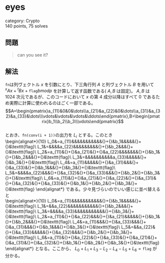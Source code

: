 # eyes
category: Crypto  
140 points, 75 solves

## 問題
> can you see it?

## 解法
`fn`は列ヴェクトル $x$ を引数にとり、下三角行列 $A$ と列ヴェクトル $B$ を用いて ${}^xAx+{}^tBx+\texttt{flag}bmod p$ を計算して返す函数である( $A,B$ は固定)。 $A,B$ は $1024$ 次元であるが、このコードにおいて $x$ の第 $4$ 成分以降はすべて $0$ であるため実際に計算に使われるのはごく一部である。  
$$A=\begin{pmatrix}a_{11}&0&0&\dots\\a_{21}&a_{22}&0&\dots\\a_{31}&a_{32}&a_{33}&\dots\\\vdots&\vdots&\vdots&\ddots\end{pmatrix},B=\begin{pmatrix}b_1\\b_2\\b_3\\\vdots\end{pmatrix}$$  
とおき、`fn(conv(i + 1))`の出力を $L_i$ とする。このとき  
\begin{alignat*}{10}
L_0&=a_{11}&&&&&&&&&&&{}+{}&b_1&&&&&{}+{}&\texttt{flag}\\
L_1&=&&&&a_{22}&&&&&&&&&{}+{}&b_2&&&{}+{}&\texttt{flag}\\
L_2&=a_{11}&{}+{}&a_{21}&{}+{}&a_{22}&&&&&&&{}+{}&b_1&{}+{}&b_2&&&{}+{}&\texttt{flag}\\
L_3&=&&&&&&&&&&a_{33}&&&&&{}+{}&b_3&{}+{}&\texttt{flag}\\
L_4&=a_{11}&&&&&{}+{}&a_{31}&&&{}+{}&a_{33}&{}+{}&b_1&&&{}+{}&b_3&{}+{}&\texttt{flag}\\
L_5&=&&&&a_{22}&&&{}+{}&a_{32}&{}+{}&a_{33}&&&{}+{}&b_2&{}+{}&b_3&{}+{}&\texttt{flag}\\
L_6&=a_{11}&{}+{}&a_{21}&{}+{}&a_{22}&{}+{}&a_{31}&{}+{}&a_{32}&{}+{}&a_{33}&{}+{}&b_1&{}+{}&b_2&{}+{}&b_3&{}+{}&\texttt{flag}
\end{alignat*}
である。少々見づらいのでいい感じに並べ替えると  
\begin{alignat*}{10}
L_0&=a_{11}&&&&&&&&&&&{}+{}&b_1&&&&&{}+{}&\texttt{flag}\\
L_1&=&&a_{22}&&&&&&&&&&&{}+{}&b_2&&&{}+{}&\texttt{flag}\\
L_3&=&&&&a_{33}&&&&&&&&&&&{}+{}&b_3&{}+{}&\texttt{flag}\\
L_2&=a_{11}&{}+{}&a_{22}&&&{}+{}&a_{21}&&&&&{}+{}&b_1&{}+{}&b_2&&&{}+{}&\texttt{flag}\\
L_4&=a_{11}&&&{}+{}&a_{33}&&&{}+{}&a_{31}&&&{}+{}&b_1&&&{}+{}&b_3&{}+{}&\texttt{flag}\\
L_5&=&&a_{22}&{}+{}&a_{33}&&&&&{}+{}&a_{32}&&&{}+{}&b_2&{}+{}&b_3&{}+{}&\texttt{flag}\\
L_6&=a_{11}&{}+{}&a_{22}&{}+{}&a_{33}&{}+{}&a_{21}&{}+{}&a_{31}&{}+{}&a_{32}&{}+{}&b_1&{}+{}&b_2&{}+{}&b_3&{}+{}&\texttt{flag}
\end{alignat*}
となる。ここから、 $L_0+L_1+L_3-L_2-L_4-L_5+L_6=\texttt{flag}$ が分かる。
